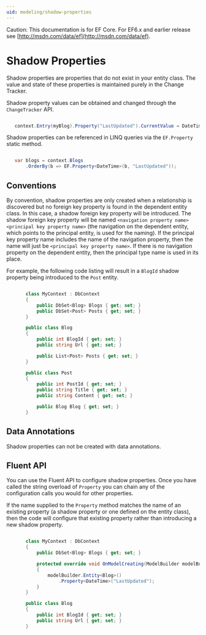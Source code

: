 ```yaml
---
uid: modeling/shadow-properties
---
```

Caution: This documentation is for EF Core. For EF6.x and earlier release see [http://msdn.com/data/ef](http://msdn.com/data/ef).

  # Shadow Properties

Shadow properties are properties that do not exist in your entity class. The value and state of these properties is maintained purely in the Change Tracker.

Shadow property values can be obtained and changed through the `ChangeTracker` API.

<!-- literal_block {"language": "csharp",rp", "xml:space": "preserve", "classes": [], "backrefs": [], "names": [], "dupnames": [], "highlight_args": {}, "ids": [], "linenos": false} -->

````csharp

   context.Entry(myBlog).Property("LastUpdated").CurrentValue = DateTime.Now;
   ````

Shadow properties can be referenced in LINQ queries via the `EF.Property` static method.

<!-- literal_block {"language": "csharp",rp", "xml:space": "preserve", "classes": [], "backrefs": [], "names": [], "dupnames": [], "highlight_args": {}, "ids": [], "linenos": false} -->

````csharp

   var blogs = context.Blogs
       .OrderBy(b => EF.Property<DateTime>(b, "LastUpdated"));
   ````

  ## Conventions

By convention, shadow properties are only created when a relationship is discovered but no foreign key property is found in the dependent entity class. In this case, a shadow foreign key property will be introduced. The shadow foreign key property will be named `<navigation property name><principal key property name>` (the navigation on the dependent entity, which points to the principal entity, is used for the naming). If the principal key property name includes the name of the navigation property, then the name will just be `<principal key property name>`. If there is no navigation property on the dependent entity, then the principal type name is used in its place.

For example, the following code listing will result in a `BlogId` shadow property being introduced to the `Post` entity.

<!-- literal_block {"language": "csharp", "source": "/Users/shirhatti/src/EntityFramework.Docs/docs/modeling/Modeling/Conventions/Samples/ShadowForeignKey.cs", "xml:space": "preserve", "classes": [], "backrefs": [], "names": [], "dupnames": [], "highlight_args": {"linenostart": 1}, "ids": [], "linenos": true} -->

````c#

       class MyContext : DbContext
       {
           public DbSet<Blog> Blogs { get; set; }
           public DbSet<Post> Posts { get; set; }
       }

       public class Blog
       {
           public int BlogId { get; set; }
           public string Url { get; set; }

           public List<Post> Posts { get; set; }
       }

       public class Post
       {
           public int PostId { get; set; }
           public string Title { get; set; }
           public string Content { get; set; }

           public Blog Blog { get; set; }
       }

   ````

  ## Data Annotations

Shadow properties can not be created with data annotations.

  ## Fluent API

You can use the Fluent API to configure shadow properties. Once you have called the string overload of `Property` you can chain any of the configuration calls you would for other properties.

If the name supplied to the `Property` method matches the name of an existing property (a shadow property or one defined on the entity class), then the code will configure that existing property rather than introducing a new shadow property.

<!-- literal_block {"language": "csharp", "source": "/Users/shirhatti/src/EntityFramework.Docs/docs/modeling/Modeling/FluentAPI/Samples/ShadowProperty.cs", "xml:space": "preserve", "classes": [], "backrefs": [], "names": [], "dupnames": [], "highlight_args": {"hl_lines": [7, 8], "linenostart": 1}, "ids": [], "linenos": true} -->

````c#

       class MyContext : DbContext
       {
           public DbSet<Blog> Blogs { get; set; }

           protected override void OnModelCreating(ModelBuilder modelBuilder)
           {
               modelBuilder.Entity<Blog>()
                   .Property<DateTime>("LastUpdated");
           }
       }

       public class Blog
       {
           public int BlogId { get; set; }
           public string Url { get; set; }
       }

   ````
